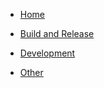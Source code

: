 <!-- docs/_sidebar.md -->

* [Home](/)

* [Build and Release](./build-and-release/)
* [Development](./development/)
* [Other](./other/)